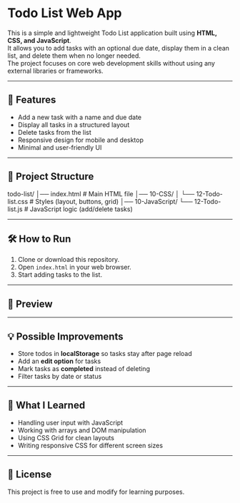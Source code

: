 # Todo List Web App

This is a simple and lightweight Todo List application built using **HTML, CSS, and JavaScript**.  
It allows you to add tasks with an optional due date, display them in a clean list, and delete them when no longer needed.  
The project focuses on core web development skills without using any external libraries or frameworks.

---

## 🚀 Features
- Add a new task with a name and due date
- Display all tasks in a structured layout
- Delete tasks from the list
- Responsive design for mobile and desktop
- Minimal and user-friendly UI

---

## 📂 Project Structure
todo-list/
│── index.html # Main HTML file
│── 10-CSS/
│ └── 12-Todo-list.css # Styles (layout, buttons, grid)
│── 10-JavaScript/
└── 12-Todo-list.js # JavaScript logic (add/delete tasks)



---

## 🛠️ How to Run
1. Clone or download this repository.
2. Open `index.html` in your web browser.
3. Start adding tasks to the list.

---

## 📸 Preview



---

## 💡 Possible Improvements
- Store todos in **localStorage** so tasks stay after page reload
- Add an **edit option** for tasks
- Mark tasks as **completed** instead of deleting
- Filter tasks by date or status

---

## 📖 What I Learned
- Handling user input with JavaScript
- Working with arrays and DOM manipulation
- Using CSS Grid for clean layouts
- Writing responsive CSS for different screen sizes

---

## 📜 License
This project is free to use and modify for learning purposes.


